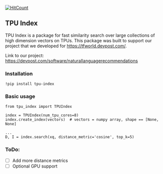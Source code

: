 [![HitCount](http://hits.dwyl.io/srihari-humbarwadi/tpu_index.svg)](http://hits.dwyl.io/srihari-humbarwadi/tpu_index)

## TPU Index

TPU Index is a package for fast similarity search over large collections of high dimension vectors on TPUs.
This package was built to support our project that we developed for https://tfworld.devpost.com/.

Link to our project: https://devpost.com/software/naturallanguagerecommendations


### Installation
`!pip install tpu-index`


### Basic usage
```
from tpu_index import TPUIndex

index = TPUIndex(num_tpu_cores=8)
index.create_index(vectors)  # vectors = numpy array, shape == [None, None]

...
D, I = index.search(xq, distance_metric='cosine', top_k=5)
```

### ToDo:
 - [ ] Add more distance metrics
 - [ ] Optional GPU support
